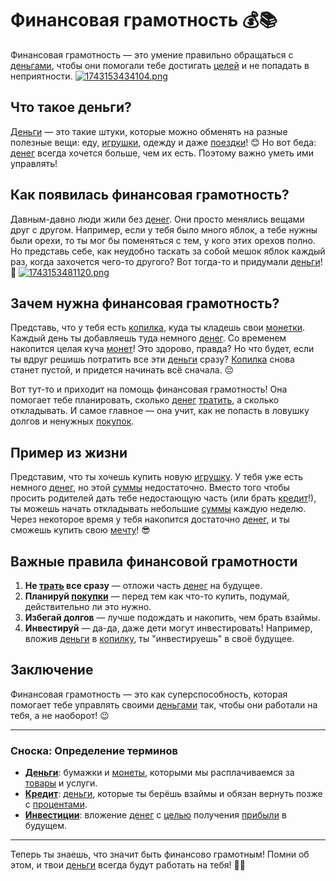 # Финансовая грамотность 💰📚

Финансовая грамотность — это умение правильно обращаться с [деньгами](budget.md), чтобы они помогали тебе достигать [целей](saving.md) и не попадать в неприятности.
[![1743153434104.png](https://i.postimg.cc/fbWw576D/1743153434104.png)](https://postimg.cc/JsgVzXr2)

## Что такое деньги?

[Деньги](budget.md) — это такие штуки, которые можно обменять на разные полезные вещи: еду, [игрушки](saving_goals.md), одежду и даже [поездки](saving.md)! 😊 Но вот беда: [денег](budget.md) всегда хочется больше, чем их есть. Поэтому важно уметь ими управлять!

## Как появилась финансовая грамотность?

Давным-давно люди жили без [денег](budget.md). Они просто менялись вещами друг с другом. Например, если у тебя было много яблок, а тебе нужны были орехи, то ты мог бы поменяться с тем, у кого этих орехов полно. Но представь себе, как неудобно таскать за собой мешок яблок каждый раз, когда захочется чего-то другого? Вот тогда-то и придумали [деньги](budget.md)! 🤑
[![1743153481120.png](https://i.postimg.cc/k5N2xRP5/1743153481120.png)](https://postimg.cc/Z9RYmRRk)

## Зачем нужна финансовая грамотность?

Представь, что у тебя есть [копилка](saving.md), куда ты кладешь свои [монетки](income.md). Каждый день ты добавляешь туда немного [денег](budget.md). Со временем накопится целая куча [монет](percent.md)! Это здорово, правда? Но что будет, если ты вдруг решишь потратить все эти [деньги](budget.md) сразу? [Копилка](saving.md) снова станет пустой, и придется начинать всё сначала. 😔

Вот тут-то и приходит на помощь финансовая грамотность! Она помогает тебе планировать, сколько [денег](budget.md) [тратить](budget.md), а сколько откладывать. И самое главное — она учит, как не попасть в ловушку долгов и ненужных [покупок](financial_plan.md).

## Пример из жизни

Представим, что ты хочешь купить новую [игрушку](saving_goals.md). У тебя уже есть немного [денег](budget.md), но этой [суммы](saving_goals.md) недостаточно. Вместо того чтобы просить родителей дать тебе недостающую часть (или брать [кредит](financial_risks.md)!), ты можешь начать откладывать небольшие [суммы](saving_goals.md) каждую неделю. Через некоторое время у тебя накопится достаточно [денег](budget.md), и ты сможешь купить свою [мечту](expenses.md)! 😎

## Важные правила финансовой грамотности

1. **Не [трать](budget.md) все сразу** — отложи часть [денег](budget.md) на будущее.
2. **Планируй [покупки](financial_plan.md)** — перед тем как что-то купить, подумай, действительно ли это нужно.
3. **Избегай долгов** — лучше подождать и накопить, чем брать взаймы.
4. **Инвестируй** — да-да, даже дети могут инвестировать! Например, вложив [деньги](budget.md) в [копилку](saving.md), ты "инвестируешь" в своё будущее.

## Заключение

Финансовая грамотность — это как суперспособность, которая помогает тебе управлять своими [деньгами](budget.md) так, чтобы они работали на тебя, а не наоборот! 😉

---

### Сноска: Определение терминов

- **[Деньги](budget.md)**: бумажки и [монеты](percent.md), которыми мы расплачиваемся за [товары](percent.md) и услуги.
- **[Кредит](financial_risks.md)**: [деньги](budget.md), которые ты берёшь взаймы и обязан вернуть позже с [процентами](percent.md).
- **[Инвестиции](investments.md)**: вложение [денег](budget.md) с [целью](saving.md) получения [прибыли](investments.md) в будущем.

---

Теперь ты знаешь, что значит быть финансово грамотным! Помни об этом, и твои [деньги](budget.md) всегда будут работать на тебя! 💪✨